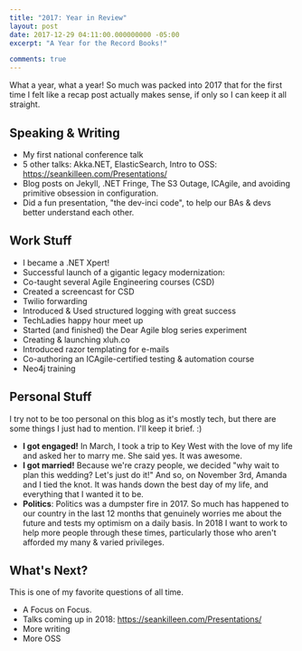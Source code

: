 ```yaml
---
title: "2017: Year in Review"
layout: post
date: 2017-12-29 04:11:00.000000000 -05:00
excerpt: "A Year for the Record Books!"

comments: true
---
```


What a year, what a year! So much was packed into 2017 that for the first time I felt like a recap post actually makes sense, if only so I can keep it all straight.

## Speaking & Writing

* My first national conference talk
* 5 other talks: Akka.NET, ElasticSearch, Intro to OSS: https://seankilleen.com/Presentations/
* Blog posts on Jekyll, .NET Fringe, The S3 Outage, ICAgile, and avoiding primitive obsession in configuration.
* Did a fun presentation, "the dev-inci code", to help our BAs &amp; devs better understand each other.

## Work Stuff

* I became a .NET Xpert!
* Successful launch of a gigantic legacy modernization:
* Co-taught several Agile Engineering courses (CSD)
* Created a screencast for CSD
* Twilio forwarding
* Introduced &amp; Used structured logging with great success
* TechLadies happy hour meet up
* Started (and finished) the Dear Agile blog series experiment
* Creating & launching xluh.co
* Introduced razor templating for e-mails
* Co-authoring an ICAgile-certified testing & automation course
* Neo4j training

## Personal Stuff
I try not to be too personal on this blog as it's mostly tech, but there are some things I just had to mention. I'll keep it brief. :)

* **I got engaged!** In March, I took a trip to Key West with the love of my life and asked her to marry me. She said yes. It was awesome.
* **I got married!** Because we're crazy people, we decided "why wait to plan this wedding? Let's just do it!" And so, on November 3rd, Amanda and I tied the knot. It was hands down the best day of my life, and everything that I wanted it to be.
* **Politics**: Politics was a dumpster fire in 2017. So much has happened to our country in the last 12 months that genuinely worries me about the future and tests my optimism on a daily basis. In 2018 I want to work to help more people through these times, particularly those who aren't afforded my many & varied privileges.

## What's Next?
This is one of my favorite questions of all time.

* A Focus on Focus.
* Talks coming up in 2018: https://seankilleen.com/Presentations/
* More writing
* More OSS
